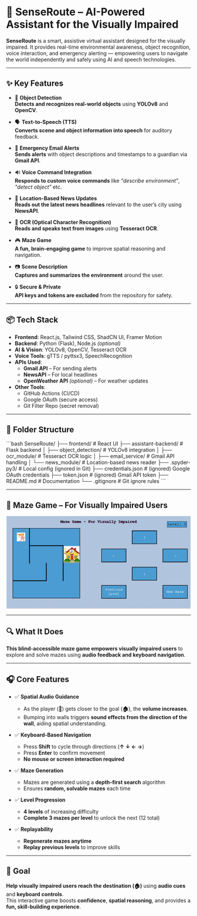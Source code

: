 # 🧠 SenseRoute – AI-Powered Assistant for the Visually Impaired

**SenseRoute** is a smart, assistive virtual assistant designed for the visually impaired. It provides real-time environmental awareness, object recognition, voice interaction, and emergency alerting — empowering users to navigate the world independently and safely using AI and speech technologies.

---

## ✨ Key Features

- 🎯 **Object Detection**  
  **Detects and recognizes real-world objects** using **YOLOv8** and **OpenCV**.

- 🗣️ **Text-to-Speech (TTS)**  
  **Converts scene and object information into speech** for auditory feedback.

- 📧 **Emergency Email Alerts**  
  **Sends alerts** with object descriptions and timestamps to a guardian via **Gmail API**.

- 🔊 **Voice Command Integration**  
  **Responds to custom voice commands** like _"describe environment"_, _"detect object"_ etc.

- 📰 **Location-Based News Updates**  
  **Reads out the latest news headlines** relevant to the user’s city using **NewsAPI**.

- 📄 **OCR (Optical Character Recognition)**  
  **Reads and speaks text from images** using **Tesseract OCR**.

- 🎮 **Maze Game**  
  **A fun, brain-engaging game** to improve spatial reasoning and navigation.

- 📷 **Scene Description**  
  **Captures and summarizes the environment** around the user.

- 🔒 **Secure & Private**  
  **API keys and tokens are excluded** from the repository for safety.

---

## 📦 Tech Stack

- **Frontend**: React.js, Tailwind CSS, ShadCN UI, Framer Motion  
- **Backend**: Python (Flask), Node.js *(optional)*  
- **AI & Vision**: YOLOv8, OpenCV, Tesseract OCR  
- **Voice Tools**: gTTS / pyttsx3, SpeechRecognition  
- **APIs Used**:
  - **Gmail API** – For sending alerts
  - **NewsAPI** – For local headlines
  - **OpenWeather API** *(optional)* – For weather updates  
- **Other Tools**:
  - GitHub Actions (CI/CD)
  - Google OAuth (secure access)
  - Git Filter Repo (secret removal)

---

## 📂 Folder Structure

\`\`\`bash
SenseRoute/
├── frontend/                # React UI
├── assistant-backend/      # Flask backend
│   ├── object_detection/   # YOLOv8 integration
│   ├── ocr_module/         # Tesseract OCR logic
│   ├── email_service/      # Gmail API handling
│   └── news_module/        # Location-based news reader
├── .spyder-py3/            # Local config (ignored in Git)
├── credentials.json        # (ignored) Google OAuth credentials
├── token.json              # (ignored) Gmail API token
├── README.md               # Documentation
└── .gitignore              # Git ignore rules
\`\`\`

---

## 🧩 Maze Game – For Visually Impaired Users

![Maze Game Screenshot](https://raw.githubusercontent.com/abhiramit02/SenseRoute/c0a02fa3943f532edb2d92781a2cd04a32ea01e1/images/image.jpg)

---

## 🔍 What It Does

**This blind-accessible maze game empowers visually impaired users** to explore and solve mazes using **audio feedback and keyboard navigation**.

---

## 🎧 Core Features

- ✅ **Spatial Audio Guidance**  
  - As the player (**👧**) gets closer to the goal (**🏠**), the **volume increases**.  
  - Bumping into walls triggers **sound effects from the direction of the wall**, aiding spatial understanding.

- ✅ **Keyboard-Based Navigation**  
  - Press **Shift** to cycle through directions (**↑ ↓ ← →**)  
  - Press **Enter** to confirm movement  
  - **No mouse or screen interaction required**

- ✅ **Maze Generation**  
  - Mazes are generated using a **depth-first search** algorithm  
  - Ensures **random, solvable mazes** each time

- ✅ **Level Progression**  
  - **4 levels** of increasing difficulty  
  - **Complete 3 mazes per level** to unlock the next (12 total)

- ✅ **Replayability**  
  - **Regenerate mazes anytime**  
  - **Replay previous levels** to improve skills

---

## 🎯 Goal

**Help visually impaired users reach the destination (🏠)** using **audio cues** and **keyboard controls**.  
This interactive game boosts **confidence**, **spatial reasoning**, and provides a **fun, skill-building experience**.
